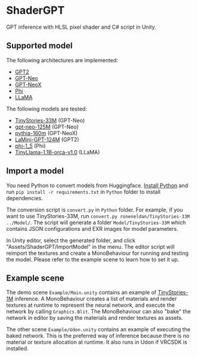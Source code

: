 # ShaderGPT

GPT inference with HLSL pixel shader and C# script in Unity.

## Supported model

The following architectures are implemented:
* [GPT2](https://huggingface.co/docs/transformers/main/en/model_doc/gpt2)
* [GPT-Neo](https://huggingface.co/docs/transformers/main/en/model_doc/gpt_neo)
* [GPT-NeoX](https://huggingface.co/docs/transformers/main/en/model_doc/gpt_neox)
* [Phi](https://huggingface.co/docs/transformers/main/en/model_doc/phi)
* [LLaMA](https://huggingface.co/docs/transformers/main/en/model_doc/llama)

The following models are tested:
* [TinyStories-33M](https://huggingface.co/roneneldan/TinyStories-33M) (GPT-Neo)
* [gpt-neo-125M](https://huggingface.co/EleutherAI/gpt-neo-125M) (GPT-Neo)
* [pythia-160m](https://huggingface.co/EleutherAI/pythia-160m) (GPT-NeoX)
* [LaMini-GPT-124M](https://huggingface.co/MBZUAI/LaMini-GPT-124M) (GPT2)
* [phi-1_5](https://huggingface.co/microsoft/phi-1_5) (Phi)
* [TinyLlama-1.1B-orca-v1.0](https://huggingface.co/sreeramajay/TinyLlama-1.1B-orca-v1.0) (LLaMA)

## Import a model

You need Python to convert models from Huggingface. [Install Python](https://www.python.org/downloads/) and run `pip install -r requirements.txt` in `Python` folder to install dependencies.

The conversion script is `convert.py` in `Python` folder. For example, if you want to use TinyStories-33M, run `convert.py roneneldan/TinyStories-33M ../Model/`. The script will generate a folder `Model/TinyStories-33M` which contains JSON configurations and EXR images for model parameters.

In Unity editor, select the generated folder, and click "Assets/ShaderGPT/ImportModel" in the menu. The editor script will reimport the textures and create a MonoBehaviour for running and testing the model. Please refer to the example scene to learn how to set it up.

## Example scene

The demo scene `Example/Main.unity` contains an example of [TinyStories-1M](https://huggingface.co/roneneldan/TinyStories-1M) inference. A MonoBehaviour creates a list of materials and render textures at runtime to represent the neural network, and execute the network by calling `Graphics.Blit`. The MonoBehaviour can also "bake" the network in editor by saving the materials and render textures as assets.

The other scene `Example/Udon.unity` contains an example of executing the baked network. This is the preferred way of inference because there is no material or texture allocation at runtime. It also runs in Udon if VRCSDK is installed.